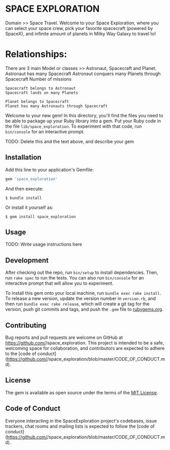 # SPACE EXPLORATION #
  Domain >> Space Travel.
  Welcome to your Space Exploration, where you can select your space crew, pick your favorite spacecraft (powered by SpaceX), and infinite amount of planets in Milky Way Galaxy to travel to!

# Relationships:
  There are 3 main Model or classes >> Astronaut, Spacecraft and Planet.
    Astronaut has many Spacecraft
    Astronaut conquers many Planets through Spacecraft
    Number of missions

    Spacecraft belongs to Astronaut
    Spacecraft lands on many Planets

    Planet belongs to Spacecraft
    Planet has many Astronauts through Spacecraft

Welcome to your new gem! In this directory, you'll find the files you need to be able to package up your Ruby library into a gem. Put your Ruby code in the file `lib/space_exploration`. To experiment with that code, run `bin/console` for an interactive prompt.

TODO: Delete this and the text above, and describe your gem

## Installation

Add this line to your application's Gemfile:

```ruby
gem 'space_exploration'
```

And then execute:

    $ bundle install

Or install it yourself as:

    $ gem install space_exploration

## Usage

TODO: Write usage instructions here

## Development

After checking out the repo, run `bin/setup` to install dependencies. Then, run `rake spec` to run the tests. You can also run `bin/console` for an interactive prompt that will allow you to experiment.

To install this gem onto your local machine, run `bundle exec rake install`. To release a new version, update the version number in `version.rb`, and then run `bundle exec rake release`, which will create a git tag for the version, push git commits and tags, and push the `.gem` file to [rubygems.org](https://rubygems.org).

## Contributing

Bug reports and pull requests are welcome on GitHub at https://github.com/<github username>/space_exploration. This project is intended to be a safe, welcoming space for collaboration, and contributors are expected to adhere to the [code of conduct](https://github.com/<github username>/space_exploration/blob/master/CODE_OF_CONDUCT.md).


## License

The gem is available as open source under the terms of the [MIT License](https://opensource.org/licenses/MIT).

## Code of Conduct

Everyone interacting in the SpaceExploration project's codebases, issue trackers, chat rooms and mailing lists is expected to follow the [code of conduct](https://github.com/<github username>/space_exploration/blob/master/CODE_OF_CONDUCT.md).